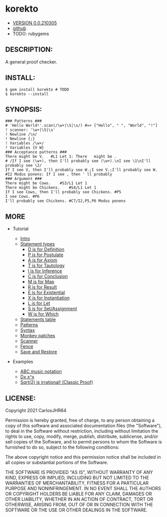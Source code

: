 # korekto

* [VERSION 0.0.210305](https://github.com/carlosjhr64/korekto/releases)
* [github](https://www.github.com/carlosjhr64/korekto)
* TODO: rubygems

## DESCRIPTION:

A general proof checker.

## INSTALL:
```shell
$ gem install korekto # TODO 
$ korekto --install
```
## SYNOPSIS:
```korekto
### Patterns ###
# 'Hello World!'.scan(/\w+|\S|\s/) #=> ["Hello", " ", "World", "!"]
! scanner: '\w+|\S|\s'
! Newline /\n/
! Newline {;}
! Variables /\w+/
! Variables {V W}
### Acceptance patterns ###
There might be V.	#L1 Let 1: There   might be .
# /If I see (\w+), then I'll probably see (\w+).\nI see \1\nI'll probably see \2/
If I see V, then I'll probably see W.;I see V.;I'll probably see W.	#I2 Modus ponens: If I see , then ' ll probably
### Argument ###
There might be Cows.	#S3/L1 Let 1
There might be Chickens.	#S4/L1 Let 1
If I see Cows, then I'll probably see Chickens.	#P5
I see Cows.	#P6
I'll probably see Chickens.	#C7/I2,P5,P6 Modus ponens
```
## MORE

* Tutorial
  * [Intro](examples/Tutorial.md)
  * [Statement types](examples/Tutorial.md#Statement-types)
    * [D is for Definition](examples/Tutorial.md#D-is-for)
    * [P is for Postulate](examples/Tutorial.md#P-is-for)
    * [A is for Axiom](examples/Tutorial.md#A-is-for)
    * [T is for Tautology](examples/Tutorial.md#T-is-for)
    * [I is for Inference](examples/Tutorial.md#I-is-for)
    * [C is for Conclusion](examples/Tutorial.md#C-is-for)
    * [M is for Map](examples/Tutorial.md#M-is-for)
    * [R is for Result](examples/Tutorial.md#R-is-for)
    * [E is for Existential](examples/Tutorial.md#E-is-for)
    * [X is for Instantiation](examples/Tutorial.md#X-is-for)
    * [L is for Let](examples/Tutorial.md#L-is-for)
    * [S is for Set/Assignment](examples/Tutorial.md#S-is-for)
    * [W is for Which](examples/Tutorial.md#W-is-for)
  * [Statements table](examples/Tutorial.md#Statements-table)
  * [Patterns](examples/Tutorial.md#Patterns)
  * [Syntax](examples/Tutorial.md#Syntax)
  * [Monkey patches](examples/Tutorial.md#Monkey-patches)
  * [Scanner](examples/Tutorial.md#Scanner)
  * [Fence](examples/Tutorial.md#Fence)
  * [Save and Restore](examples/Tutorial.md#Save-and-Restore)

* Examples
  * [ABC music notation](examples/ABC.md)
  * [Dx x^x](examples/Dxx.md)
  * [Sqrt(2) is irrational! (Classic Proof)](examples/Sqrt2.md)

## LICENSE:

Copyright 2021 CarlosJHR64

Permission is hereby granted, free of charge,
to any person obtaining a copy of this software and
associated documentation files (the "Software"),
to deal in the Software without restriction,
including without limitation the rights
to use, copy, modify, merge, publish, distribute, sublicense, and/or sell
copies of the Software, and
to permit persons to whom the Software is furnished to do so,
subject to the following conditions:

The above copyright notice and this permission notice
shall be included in all copies or substantial portions of the Software.

THE SOFTWARE IS PROVIDED "AS IS",
WITHOUT WARRANTY OF ANY KIND, EXPRESS OR IMPLIED,
INCLUDING BUT NOT LIMITED TO THE WARRANTIES OF MERCHANTABILITY,
FITNESS FOR A PARTICULAR PURPOSE AND NONINFRINGEMENT.
IN NO EVENT SHALL THE AUTHORS OR COPYRIGHT HOLDERS BE LIABLE FOR ANY CLAIM,
DAMAGES OR OTHER LIABILITY, WHETHER IN AN ACTION OF CONTRACT,
TORT OR OTHERWISE, ARISING FROM, OUT OF OR IN CONNECTION WITH
THE SOFTWARE OR THE USE OR OTHER DEALINGS IN THE SOFTWARE.
